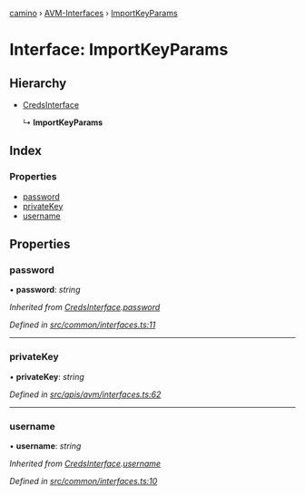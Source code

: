[camino](../README.md) › [AVM-Interfaces](../modules/avm_interfaces.md) › [ImportKeyParams](avm_interfaces.importkeyparams.md)

# Interface: ImportKeyParams

## Hierarchy

* [CredsInterface](common_interfaces.credsinterface.md)

  ↳ **ImportKeyParams**

## Index

### Properties

* [password](avm_interfaces.importkeyparams.md#password)
* [privateKey](avm_interfaces.importkeyparams.md#privatekey)
* [username](avm_interfaces.importkeyparams.md#username)

## Properties

###  password

• **password**: *string*

*Inherited from [CredsInterface](common_interfaces.credsinterface.md).[password](common_interfaces.credsinterface.md#password)*

*Defined in [src/common/interfaces.ts:11](https://github.com/chain4travel/caminojs/blob/ca67b81/src/common/interfaces.ts#L11)*

___

###  privateKey

• **privateKey**: *string*

*Defined in [src/apis/avm/interfaces.ts:62](https://github.com/chain4travel/caminojs/blob/ca67b81/src/apis/avm/interfaces.ts#L62)*

___

###  username

• **username**: *string*

*Inherited from [CredsInterface](common_interfaces.credsinterface.md).[username](common_interfaces.credsinterface.md#username)*

*Defined in [src/common/interfaces.ts:10](https://github.com/chain4travel/caminojs/blob/ca67b81/src/common/interfaces.ts#L10)*
